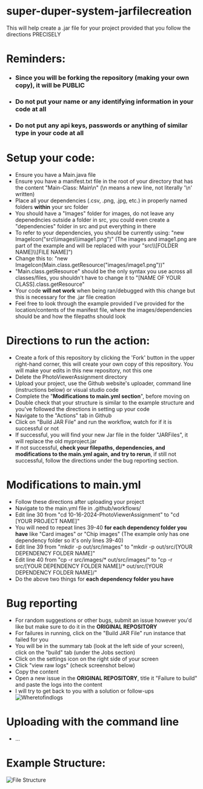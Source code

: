 # super-duper-system-jarfilecreation

This will help create a .jar file for your project provided that you follow the directions PRECISELY

# Reminders:
- ### **Since you will be forking the repository (making your own copy), it will be PUBLIC**
- ### **Do not put your name or any identifying information in your code at all**
- ### **Do not put any api keys, passwords or anything of similar type in your code at all**

# Setup your code:
- Ensure you have a Main.java file
- Ensure you have a manifest.txt file in the root of your directory that has the content "Main-Class: Main\n" (\n means a new line, not literally '\n' written)
- Place all your dependencies (.csv, .png, .jpg, etc.) in properly named folders **within** your src folder
- You should have a "Images" folder for images, do not leave any depenedncies outside a folder in src, you could even create a "dependencies" folder in src and put everything in there
- To refer to your dependencies, you should be currently using: "new ImageIcon("src\\\images\\\image1.png")" (The images and image1.png are part of the example and will be replaced with your "src\\\\[FOLDER NAME]\\\\[FILE NAME]")
- Change this to: "new ImageIcon(Main.class.getResource("images/image1.png"))"
- "Main.class.getResource" should be the only syntax you use across all classes/files, you shouldn't have to change it to "[NAME OF YOUR CLASS].class.getResource"
- Your code **will not work** when being ran/debugged with this change but this is necessary for the .jar file creation
- Feel free to look through the example provided I've provided for the location/contents of the manifest file, where the images/dependencies should be and how the filepaths should look

# Directions to run the action:
- Create a fork of this repository by clicking the 'Fork' button in the upper right-hand corner, this will create your own copy of this repository. You will make your edits in this new repository, not this one
- Delete the PhotoViewerAssignment directory
- Upload your project, use the Github website's uploader, command line (instructions below) or visual studio code
- Complete the "**Modifications to main.yml section**", before moving on
- Double check that your structure is similar to the example structure and you've followed the directions in setting up your code
- Navigate to the "Actions" tab in Github
- Click on "Build JAR File" and run the workflow, watch for if it is successful or not
- If successful, you will find your new Jar file in the folder "JARFiles", it will replace the old myproject.jar
- If not successful, **check your filepaths, dependencies, and modifications to the main.yml again, and try to rerun**, if still not successful, follow the directions under the bug reporting section. 

# Modifications to main.yml
- Follow these directions after uploading your project
- Navigate to the main.yml file in .github/workflows/
- Edit line 30 from "cd 10-16-2024-PhotoViewerAssignment" to "cd [YOUR PROJECT NAME]"
- You will need to repeat lines 39-40 **for each dependency folder you have** like "Card images" or "Chip images" (The example only has one dependency folder so it's only lines 39-40)
- Edit line 39 from "mkdir -p out/src/images" to "mkdir -p out/src/[YOUR DEPENDENCY FOLDER NAME]"
- Edit line 40 from "cp -r src/images/* out/src/images/" to "cp -r src/[YOUR DEPENDENCY FOLDER NAME]/* out/src/[YOUR DEPENDENCY FOLDER NAME]/"
- Do the above two things for **each dependency folder you have**

# Bug reporting
- For random suggestions or other bugs, submit an issue however you'd like but make sure to do it in the **ORIGINAL REPOSITORY**
- For failures in running, click on the "Build JAR File" run instance that failed for you
- You will be in the summary tab (look at the left side of your screen), click on the "build" tab (under the Jobs section)
- Click on the settings icon on the right side of your screen
- Click "view raw logs" (check screenshot below)
- Copy the content
- Open a new issue in the **ORIGINAL REPOSITORY**, title it "Failure to build" and paste the logs into the content
- I will try to get back to you with a solution or follow-ups
![Wheretofindlogs](https://github.com/user-attachments/assets/020a9407-26ad-41d8-a3e7-11aa80e90cb7)


# Uploading with the command line
- ...

# Example Structure:
![File Structure](https://github.com/user-attachments/assets/13c90e71-ed55-43c6-8221-badf88978c48)

